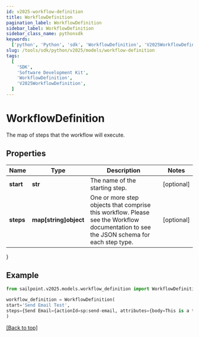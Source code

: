 ```yaml
---
id: v2025-workflow-definition
title: WorkflowDefinition
pagination_label: WorkflowDefinition
sidebar_label: WorkflowDefinition
sidebar_class_name: pythonsdk
keywords:
  ['python', 'Python', 'sdk', 'WorkflowDefinition', 'V2025WorkflowDefinition']
slug: /tools/sdk/python/v2025/models/workflow-definition
tags:
  [
    'SDK',
    'Software Development Kit',
    'WorkflowDefinition',
    'V2025WorkflowDefinition',
  ]
---
```


# WorkflowDefinition

The map of steps that the workflow will execute.

## Properties

| Name | Type | Description | Notes |
| --- | --- | --- | --- |
| **start** | **str** | The name of the starting step. | [optional] |
| **steps** | **map[string]object** | One or more step objects that comprise this workflow. Please see the Workflow documentation to see the JSON schema for each step type. | [optional] |

}

## Example

```python
from sailpoint.v2025.models.workflow_definition import WorkflowDefinition

workflow_definition = WorkflowDefinition(
start='Send Email Test',
steps={Send Email={actionId=sp:send-email, attributes={body=This is a test, from=sailpoint@sailpoint.com, recipientId.$=$.identity.id, subject=test}, nextStep=success, selectResult=null, type=ACTION}, success={type=success}}
)

```

[[Back to top]](#)
